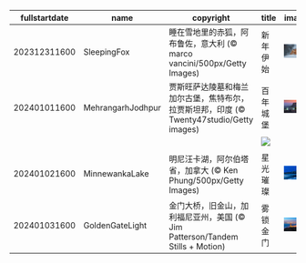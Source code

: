 |fullstartdate|name|copyright|title|image|
|--|--|--|--|--|
202312311600|SleepingFox|睡在雪地里的赤狐，阿布鲁佐，意大利 (© marco vancini/500px/Getty Images)|新年伊始|![](/zh-CN/2024/01/202312311600SleepingFox.jpg)|
202401011600|MehrangarhJodhpur|贾斯旺萨达陵墓和梅兰加尔古堡，焦特布尔，拉贾斯坦邦，印度 (© Twenty47studio/Getty images)|百年城堡|![](/zh-CN/2024/01/202401011600MehrangarhJodhpur.jpg)|
||||![](/zh-CN/2024/01/.jpg)|
202401021600|MinnewankaLake|明尼汪卡湖，阿尔伯塔省，加拿大 (© Ken Phung/500px/Getty Images)|星光璀璨|![](/zh-CN/2024/01/202401021600MinnewankaLake.jpg)|
202401031600|GoldenGateLight|金门大桥，旧金山，加利福尼亚州，美国 (© Jim Patterson/Tandem Stills + Motion)|雾锁金门|![](/zh-CN/2024/01/202401031600GoldenGateLight.jpg)|
